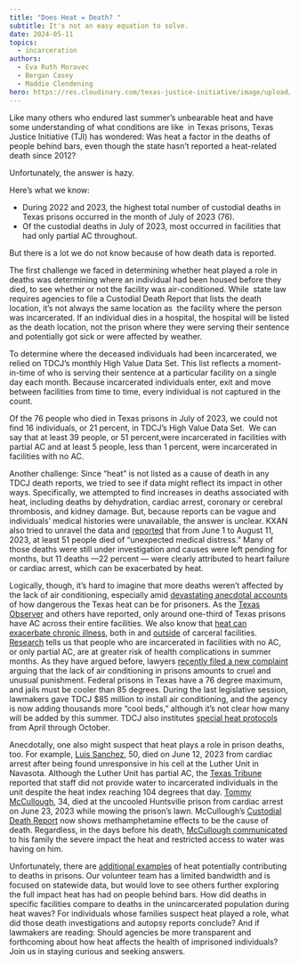```yaml
---
title: "Does Heat = Death? "
subtitle: It's not an easy equation to solve.
date: 2024-05-11
topics:
  - incarceration
authors:
  - Eva Ruth Moravec
  - Bergan Casey
  - Maddie Clendening
hero: https://res.cloudinary.com/texas-justice-initiative/image/upload/v1716148148/Custodial_Deaths_per_Month_in_2022_and_2023_bwyb2z.png
---
```

Like many others who endured last summer’s unbearable heat and have some understanding of what conditions are like  in Texas prisons, Texas Justice Initiative (TJI) has wondered: Was heat a factor in the deaths of people behind bars, even though the state hasn’t reported a heat-related death since 2012? 

Unfortunately, the answer is hazy.

Here’s what we know: 

* During 2022 and 2023, the highest total number of custodial deaths in Texas prisons occurred in the month of July of 2023 (76). 
* Of the custodial deaths in July of 2023, most occurred in facilities that had only partial AC throughout. 

But there is a lot we do not know because of how death data is reported. 

The first challenge we faced in determining whether heat played a role in deaths was determining where an individual had been housed before they died, to see whether or not the facility was air-conditioned. While  state law requires agencies to file a Custodial Death Report that lists the death location, it’s not always the same location as  the facility where the person was incarcerated. If an individual dies in a hospital, the hospital will be listed as the death location, not the prison where they were serving their sentence and potentially got sick or were affected by weather. 

To determine where the deceased individuals had been incarcerated, we relied on TDCJ’s monthly High Value Data Set. This list reflects a moment-in-time of who is serving their sentence at a particular facility on a single day each month. Because incarcerated individuals enter, exit and move between facilities from time to time, every individual is not captured in the count.

Of the 76 people who died in Texas prisons in July of 2023, we could not find 16 individuals, or 21 percent, in TDCJ’s High Value Data Set.  We can say that at least 39 people, or 51 percent,were incarcerated in facilities with partial AC and at least 5 people, less than 1 percent, were incarcerated in facilities with no AC. 

Another challenge: Since “heat” is not listed as a cause of death in any TDCJ death reports, we tried to see if data might reflect its impact in other ways. Specifically, we attempted to find increases in deaths associated with heat, including deaths by dehydration, cardiac arrest, coronary or cerebral thrombosis, and kidney damage. But, because reports can be vague and individuals’ medical histories were unavailable, the answer is unclear. KXAN also tried to unravel the data and [reported](https://www.kxan.com/news/texas/135-people-have-died-in-texas-prisons-since-june-1-families-demand-answers/?ipid=promo-link-block3) that from June 1 to August 11, 2023, at least 51 people died of “unexpected medical distress.” Many of those deaths were still under investigation and causes were left pending for months, but 11 deaths —22 percent — were clearly attributed to heart failure or cardiac arrest, which can be exacerbated by heat.



Logically, though, it’s hard to imagine that more deaths weren’t affected by the lack of air conditioning, especially amid [devastating anecdotal accounts](https://www.texastribune.org/2023/06/28/texas-prisons-heat-deaths/) of how dangerous the Texas heat can be for prisoners. As the [Texas Observer](https://www.texasobserver.org/prison-heat-air-conditioning-texas-summer/) and others have reported, only around one-third of Texas prisons have AC across their entire facilities. We also know that [heat can exacerbate chronic illness](https://scholar.google.com/scholar_lookup?journal=Lancet+Planet+Health&title=Global,+regional,+and+national+burden+of+mortality+associated+with+non-optimal+ambient+temperatures+from+2000+to+2019:+a+three-stage+modelling+study&volume=5&issue=7&publication_year=2021&pages=e415-e425&pmid=34245712&doi=10.1016/S2542-5196(21)00081-4&), both in and [outside](https://scholar.google.com/scholar_lookup?journal=Lancet&title=Mortality+risk+attributable+to+high+and+low+ambient+temperature:+a+multicountry+observational+study&volume=386&issue=9991&publication_year=2015&pages=369-375&pmid=26003380&doi=10.1016/S0140-6736(14)62114-0&) of carceral facilities. [Research](https://jamanetwork.com/journals/jamanetworkopen/fullarticle/2798097) tells us that people who are incarcerated in facilities with no AC, or only partial AC, are at greater risk of health complications in summer months. As they have argued before, lawyers [recently filed a new complaint](https://www.texastribune.org/2024/04/22/texas-prisons-heat-deaths/) arguing that the lack of air conditioning in prisons amounts to cruel and unusual punishment. Federal prisons in Texas have a 76 degree maximum, and jails must be cooler than 85 degrees. During the last legislative session, lawmakers gave TDCJ $85 million to install air conditioning, and the agency is now adding thousands more “cool beds,” although it’s not clear how many will be added by this summer. TDCJ also institutes [special heat protocols](https://www.tdcj.texas.gov/offender_info/enhanced_heat_protocols.html) from April through October. 

Anecdotally, one also might suspect that heat plays a role in prison deaths, too. For example, [Luis Sanchez](https://oag.my.site.com/cdr/VIPForm__VIP_FormWizardPDF?id=a2C8z000000DHCqEAO&templateId=a2x5A000001M2UWQA0), 50, died on June 12, 2023 from cardiac arrest after being found unresponsive in his cell at the Luther Unit in Navasota. Although the Luther Unit has partial AC, the [Texas Tribune](https://www.texastribune.org/2023/06/28/texas-prisons-heat-deaths/) reported that staff did not provide water to incarcerated individuals in the unit despite the heat index reaching 104 degrees that day. [Tommy McCullough](https://www.texastribune.org/2023/06/28/texas-prisons-heat-deaths/), 34, died at the uncooled Huntsville prison from cardiac arrest on June 23, 2023 while mowing the prison’s lawn. McCullough’s [Custodial Death Report](https://oag.my.site.com/cdr/VIPForm__VIP_FormWizardPDF?id=a2C8z000000DVMOEA4&templateId=a2x5A000001M2UWQA0) now shows methamphetamine effects to be the cause of death. Regardless, in the days before his death, [McCullough communicated](https://www.workers.org/2023/07/72375/) to his family the severe impact the heat and restricted access to water was having on him. 

Unfortunately, there are [additional examples](https://www.texastribune.org/2023/06/28/texas-prisons-heat-deaths/) of heat potentially contributing to deaths in prisons. Our volunteer team has a limited bandwidth and is focused on statewide data, but would love to see others further exploring the full impact heat has had on people behind bars. How did deaths in specific facilities compare to deaths in the unincarcerated population during heat waves? For individuals whose families suspect heat played a role, what did those death investigations and autopsy reports conclude? And if lawmakers are reading: Should agencies be more transparent and forthcoming about how heat affects the health of imprisoned individuals? Join us in staying curious and seeking answers.